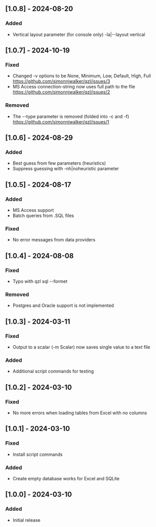 ## [1.0.8] - 2024-08-20
### Added
- Vertical layout parameter (for console only) -la|--layout vertical

## [1.0.7] - 2024-10-19
### Fixed
- Changed -v options to be None, Minimum, Low, Default, High, Full
https://github.com/simonnjwalker/qzl/issues/3
- MS Access connection-string now uses full path to the file
https://github.com/simonnjwalker/qzl/issues/2

### Removed
- The --type parameter is removed (folded into -c and -f)
https://github.com/simonnjwalker/qzl/issues/1

## [1.0.6] - 2024-08-29
### Added
- Best guess from few parameters (heuristics) 
- Suppress guessing with -nh|noheuristic parameter

## [1.0.5] - 2024-08-17
### Added
- MS Access support
- Batch queries from .SQL files

### Fixed
- No error messages from data providers

## [1.0.4] - 2024-08-08
### Fixed
- Typo with qzl sql --formet 

### Removed
- Postgres and Oracle support is not implemented

## [1.0.3] - 2024-03-11
### Fixed
- Output to a scalar (-m Scalar) now saves single value to a text file

### Added
- Additional script commands for testing

## [1.0.2] - 2024-03-10
### Fixed
- No more errors when loading tables from Excel with no columns

## [1.0.1] - 2024-03-10
### Fixed
- Install script commands

### Added
- Create empty database works for Excel and SQLite

## [1.0.0] - 2024-03-10
### Added
- Initial release